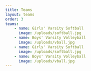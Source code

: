 ```yaml
---
title: Teams
layout: teams
order: 3
teams:
    - name: Girls' Varsity Softball
      image: /uploads/softball.jpg
    - name: Boys' Varsity Volleyball
      image: /uploads/vball.jpg
    - name: Girls' Varsity Softball
      image: /uploads/softball.jpg
    - name: Boys' Varsity Volleyball
      image: /uploads/vball.jpg
---
```


